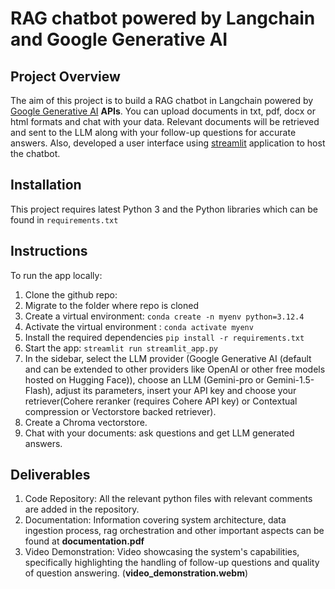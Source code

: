 # RAG chatbot powered by Langchain and Google Generative AI

## Project Overview <a name="overview"></a>

The aim of this project is to build a RAG chatbot in Langchain powered by [Google Generative AI](https://ai.google.dev/?hl=en)  **APIs**. You can upload documents in txt, pdf, docx or html formats and chat with your data. Relevant documents will be retrieved and sent to the LLM along with your follow-up questions for accurate answers.
Also, developed a user interface using [streamlit](https://streamlit.io/) application to host the chatbot.

## Installation <a name="installation"></a>

This project requires latest Python 3 and the Python libraries which can be found in `requirements.txt`

## Instructions <a name="instructions"></a>

To run the app locally:

1. Clone the github repo: 
2. Migrate to the folder where repo is cloned
3. Create a virtual environment: `conda create -n myenv python=3.12.4`
4. Activate the virtual environment : `conda activate myenv`
4. Install the required dependencies `pip install -r requirements.txt`
5. Start the app: `streamlit run streamlit_app.py`
6. In the sidebar, select the LLM provider (Google Generative AI (default and can be extended to other providers like OpenAI or other free models hosted on Hugging Face)), choose an LLM (Gemini-pro or Gemini-1.5-Flash), adjust its parameters, insert your API key and choose your retriever(Cohere reranker (requires Cohere API key) or Contextual compression or Vectorstore backed retriever).
7. Create a Chroma vectorstore.
8. Chat with your documents: ask questions and get LLM generated answers.

## Deliverables <a name="deliverables"></a>
1. Code Repository: All the relevant python files with relevant comments are added in the repository.
2. Documentation: Information covering system architecture, data ingestion process, rag orchestration and other important aspects can be found at **documentation.pdf**
3. Video Demonstration: Video showcasing the system's capabilities, specifically highlighting the handling of follow-up
questions and quality of question answering. (**video_demonstration.webm**)

